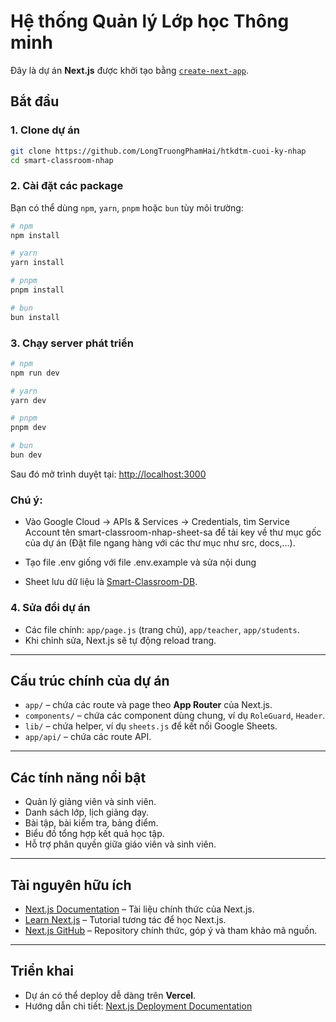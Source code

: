# Hệ thống Quản lý Lớp học Thông minh

Đây là dự án **Next.js** được khởi tạo bằng [`create-next-app`](https://github.com/vercel/next.js/tree/canary/packages/create-next-app).

## Bắt đầu

### 1. Clone dự án

```bash
git clone https://github.com/LongTruongPhamHai/htkdtm-cuoi-ky-nhap
cd smart-classroom-nhap
```

### 2. Cài đặt các package

Bạn có thể dùng `npm`, `yarn`, `pnpm` hoặc `bun` tùy môi trường:

```bash
# npm
npm install

# yarn
yarn install

# pnpm
pnpm install

# bun
bun install
```

### 3. Chạy server phát triển

```bash
# npm
npm run dev

# yarn
yarn dev

# pnpm
pnpm dev

# bun
bun dev
```

Sau đó mở trình duyệt tại: [http://localhost:3000](http://localhost:3000)

### Chú ý:

- Vào Google Cloud -> APIs & Services -> Credentials, tìm Service Account tên smart-classroom-nhap-sheet-sa để tải key về thư mục gốc của dự án (Đặt file ngang hàng với các thư mục như src, docs,...).

- Tạo file .env giống với file .env.example và sửa nội dung

- Sheet lưu dữ liệu là [Smart-Classroom-DB](https://docs.google.com/spreadsheets/d/1KjE863_CWLiiK68eubjVcJrQK37GYSDYKLYNjwiowbs/edit?usp=sharing).

### 4. Sửa đổi dự án

- Các file chính: `app/page.js` (trang chủ), `app/teacher`, `app/students`.
- Khi chỉnh sửa, Next.js sẽ tự động reload trang.

---

## Cấu trúc chính của dự án

- `app/` – chứa các route và page theo **App Router** của Next.js.
- `components/` – chứa các component dùng chung, ví dụ `RoleGuard`, `Header`.
- `lib/` – chứa helper, ví dụ `sheets.js` để kết nối Google Sheets.
- `app/api/` – chứa các route API.

---

## Các tính năng nổi bật

- Quản lý giảng viên và sinh viên.
- Danh sách lớp, lịch giảng dạy.
- Bài tập, bài kiểm tra, bảng điểm.
- Biểu đồ tổng hợp kết quả học tập.
- Hỗ trợ phân quyền giữa giáo viên và sinh viên.

---

## Tài nguyên hữu ích

- [Next.js Documentation](https://nextjs.org/docs) – Tài liệu chính thức của Next.js.
- [Learn Next.js](https://nextjs.org/learn) – Tutorial tương tác để học Next.js.
- [Next.js GitHub](https://github.com/vercel/next.js) – Repository chính thức, góp ý và tham khảo mã nguồn.

---

## Triển khai

- Dự án có thể deploy dễ dàng trên **Vercel**.
- Hướng dẫn chi tiết: [Next.js Deployment Documentation](https://nextjs.org/docs/app/building-your-application/deploying)
